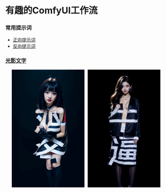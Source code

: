 # 有趣的ComfyUI工作流

### 常用提示词
- [正向提示词](./positive_prompt.md)
- [反向提示词](./negative_prompt.md)

### [光影文字](./光影文字/README.md)

<div style="display:flex; justify-content:center;">
  <img src="光影文字/Output/光影文字_鸡爷.png" width="45%" style="margin-right:10px;">
  <img src="光影文字/Output/光影文字_牛逼.png" width="45%">
</div>


